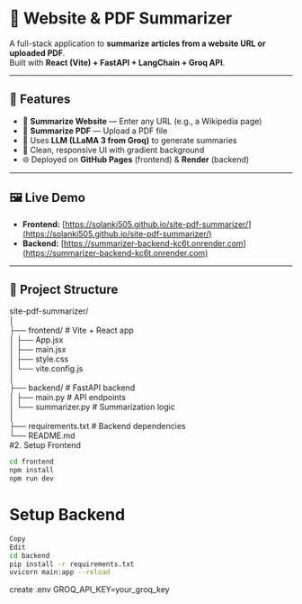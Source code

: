 # 📄 Website & PDF Summarizer

A full-stack application to **summarize articles from a website URL or uploaded PDF**.  
Built with **React (Vite) + FastAPI + LangChain + Groq API**.

---

## 🚀 Features

- 🔗 **Summarize Website** — Enter any URL (e.g., a Wikipedia page)
- 📄 **Summarize PDF** — Upload a PDF file
- 🧠 Uses **LLM (LLaMA 3 from Groq)** to generate summaries
- 🎨 Clean, responsive UI with gradient background
- 🌐 Deployed on **GitHub Pages** (frontend) & **Render** (backend)

---

## 🖼️ Live Demo

- **Frontend:** [https://solanki505.github.io/site-pdf-summarizer/](https://solanki505.github.io/site-pdf-summarizer/)
- **Backend:** [https://summarizer-backend-kc6t.onrender.com](https://summarizer-backend-kc6t.onrender.com)

---

## 📁 Project Structure

site-pdf-summarizer/<br>
│<br>
├── frontend/ # Vite + React app<br>
│ ├── App.jsx<br>
│ ├── main.jsx<br>
│ ├── style.css<br>
│ └── vite.config.js<br>
│<br>
├── backend/ # FastAPI backend<br>
│ ├── main.py # API endpoints<br>
│ └── summarizer.py # Summarization logic<br>
│<br>
├── requirements.txt # Backend dependencies<br>
└── README.md<br>
#2. Setup Frontend
```bash
cd frontend
npm install
npm run dev

```
# Setup Backend
```bash
Copy
Edit
cd backend
pip install -r requirements.txt
uvicorn main:app --reload
```
create .env
GROQ_API_KEY=your_groq_key

